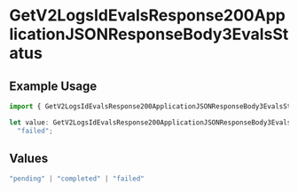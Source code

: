 # GetV2LogsIdEvalsResponse200ApplicationJSONResponseBody3EvalsStatus

## Example Usage

```typescript
import { GetV2LogsIdEvalsResponse200ApplicationJSONResponseBody3EvalsStatus } from "orq-poc-typescript-multi-env-version/models/operations";

let value: GetV2LogsIdEvalsResponse200ApplicationJSONResponseBody3EvalsStatus =
  "failed";
```

## Values

```typescript
"pending" | "completed" | "failed"
```